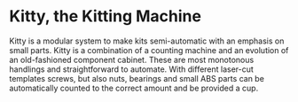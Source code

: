 # Kitty, the Kitting Machine

Kitty is a modular system to make kits semi-automatic with an emphasis on small parts. Kitty is a combination of a counting machine and an evolution of an old-fashioned component cabinet. These are most monotonous handlings and straightforward to automate. With different laser-cut templates screws, but also nuts, bearings and small ABS parts can be automatically counted to the correct amount and be provided a cup.
